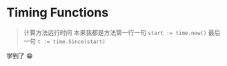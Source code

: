 # Timing Functions

> 计算方法运行时间
> 本来我都是方法第一行一句 `start := time.now()`
> 最后一句 `t := time.Since(start)`

学到了 😁